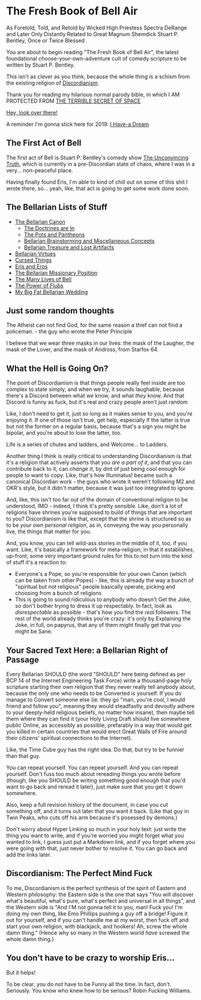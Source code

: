 # The Fresh Book of Bell Air

As Foretold, Told, and Retold by Wicked High Priestess Spectra DeRange and Later Only Distantly Related to Great Magnum Shemdick Stuart P. Bentley, Once or Twice Blessed

You are about to begin reading "The Fresh Book of Bell Air", the latest foundational choose-your-own-adventure cult of comedy scripture to be written by Stuart P. Bentley.

This isn't as clever as you think, because the whole thing is a schism from the existing religion of [Discordianism][].

[Discordianism]: https://en.wikipedia.org/wiki/Discordianism

Thank you for reading my hilarious normal parody bible, in which I AM PROTECTED FROM [THE TERRIBLE SECRET OF SPACE][]

[THE TERRIBLE SECRET OF SPACE]: https://www.youtube.com/watch?v=7E0ot9iJm_k

[Hey, look over there!][Verse 789]

[Verse 789]: 5c99d0d2-541c-43e1-9702-53f308a52920.md

A reminder I'm gonna stick here for 2019: [I Have-a Dream][it-MLK]

[it-MLK]: 4a5a2e9c-585d-4492-9c3d-52ce476795b4.md

## The First Act of Bell

The first act of Bell is Stuart P. Bentley's comedy show [The Unconvincing Truth][], which is currently in a pre-Discordian state of chaos, where I was in a very... non-peaceful place.

Having finally found Eris, I'm able to kind of chill out on some of this shit I wrote there, so... yeah, like, that act is going to get some work done soon.

[The Unconvincing Truth]: 384199c8-03a8-4771-98f8-ea0111fe78b6.md

## The Bellarian Lists of Stuff

- [The Bellarian Canon][Canon]
  - [The Doctrines are In][Scripture]
  - [The Pots and Pantheons][Pantheons]
  - [Bellarian Brainstorming and Miscellaneous Concepts][etc]
  - [Bellarian Treasure and Lost Artifacts][LotL]
- [Bellarian Virtues][Virtu]
- [Cursed Things][]
- [Eris and Eros][IO]
- [The Bellarian Missionary Position][Hoohah]
- [The Many Lives of Bell][faces]
- [The Power of Flubs][derp]
- [My Big Fat Bellarian Wedding][Wedding]

[etc]: b9808079-3e29-4edb-9225-5a6f0831ebc8.md
[LotL]: 21b7bf37-765e-4936-939f-acce3a570958.md
[Canon]: 06e09a97-d37e-49af-8a73-63e507c1d0d6.md
[Pantheons]: d2bc0627-2e7c-4089-8d77-d015de81ef65.md
[Scripture]: fb06cd58-96a7-47ce-9a00-9db1e9ae0aa3.md
[Virtu]: d8294448-2a6f-4d38-93a1-80cc2b568d0a.md
[IO]: 4be22e31-19dd-4940-8434-e44ef6e66229.md
[Hoohah]: 4b69bf16-eae4-4d12-81df-159ee294984a.md
[Faces]: f3b6f7f0-1f25-4384-9f58-320e48061243.md
[derp]: 3d631701-5f7e-4f62-9e65-c57799a5035d.md
[Cursed Things]: 6e8ba676-74c2-4ac8-8464-be2ade67bb0b.md
[Wedding]: 9f59035c-ecf8-4377-8243-628d212f97a3.md

## Just some random thoughts

The Atheist can not find God, for the same reason a thief can not find a policeman. - the guy who wrote the Peter Principle

I believe that we wear three masks in our lives: the mask of the Laugher, the mask of the Lover, and the mask of Andross, from Starfox 64.

## What the Hell is Going On?

The point of Discordianism is that things people really feel inside are too complex to state simply, and when we try, it sounds laughable, because there's a Discord between what *we* know, and what *they* know. And that Discord is funny as fuck, but it's real and crazy people aren't just random

Like, I don't need to get it, just so long as it makes sense to you, and you're enjoying it. If one of those isn't true, get help, especially if the latter is true but not the former on a regular basis, because that's a sign you might be bipolar, and you're about to lose the latter, too.

Life is a series of chutes and ladders, and Welcome... to Ladders.

Another thing I think is really critical to understanding Discordianism is that it's a religion that actively asserts that *you are a part of it*, and that you can contribute back to it, can *change it*, by dint of just being cool enough for people to want to copy. Like, that's how Illuninatus! became such a canonical Discordian work - the guys who wrote it weren't following M2 and OKR's style, but it didn't matter, because it was just too integrated to ignore.

And, like, this isn't too far out of the domain of conventional religion to be understood, IMO - indeed, I think it's pretty sensible. Like, don't a lot of religions have shrines you're supposed to build of things that are important to you? Discordianism is like that, except that the shrine is structured so as to be *your own personal religion*, as in, conveying the way you personally live, the things that matter for you.

And, you know, you can tell wild-ass stories in the middle of it, too, if you want. Like, it's basically a framework for meta-religion, in that it establishes, up-front, some very important ground rules for this to not turn into the kind of stuff it's a reaction to:

- Everyone's a Pope, so you're responsible for your own Canon (which can be taken from other Popes) - like, this is already the way a bunch of "spiritual but not religious" people basically operate, picking and choosing from a bunch of religions
- This is going to sound ridiculous to anybody who doesn't Get the Joke, so don't bother trying to dress it up respectably. In fact, look as *disrespectable* as possible - that's how you find the *real* followers. The rest of the world already thinks you're crazy: it's only by Explaining the Joke, in full, on papyrus, that any of them might finally get that you might be Sane.

## Your Sacred Text Here: a Bellarian Right of Passage

Every Bellarian SHOULD (the word "SHOULD" here being defined as per BCP 14 of the Internet Engineering Task Force) write a thousand-page holy scripture starting their own religion that they never really tell anybody about, because the only one who needs to be Converted is yourself. If you do manage to Convert someone else (ie. they go "man, you're cool, I would friend and follow you", meaning they would steadfastly and devoutly adhere to your deeply-held religious beliefs, no matter how insane), then maybe tell them where they can find it (your Holy Living Draft should live somewhere public Online, as accessibly as possible, prefarably in a way that would get you killed in certain countries that would erect Great Walls of Fire around their citizens' spiritual connections to the Internet).

Like, the Time Cube guy has the right idea. Do that, but try to be funnier than that guy.

You can repeat yourself. You can repeat yourself. And you can repeat yourself. Don't fuss too much about rereading things you wrote before (though, like you SHOULD be writing something good enough that you'd want to go back and reread it later), just make sure that you get it down somewhere.

Also, keep a full revision history of the document, in case you cut something off, and it turns out later that you want it back. (Like that guy in Twin Peaks, who cuts off his arm because it's posessed by demons.)

Don't worry about Hyper Linking so much in your holy text: just write the thing you want to write, and if you're worried you might forget what you wanted to link, I guess just put a Markdown link, and if you forget where you were going with that, just never bother to resolve it. You can go back and add the links later.

## Discordianism: The Perfect Mind Fuck

To me, Discordianism is the perfect synthesis of the spirit of Eastern and Western philosophy: the Eastern side is the one that says "You will discover what's beautiful, what's pure, what's perfect and universal in all things", and the Western side is "And I'M not gonna tell it to you, man! Fuck you! I'm doing my own thing, like Emo Phillips pushing a guy off a bridge! Figure it out for yourself, and if you can't handle me at my worst, then fuck off and start your own religion, with blackjack, and hookers! Ah, screw the whole damn thing." (Hence why so many in the Western world *have* screwed the whole damn thing.)

## You don't have to be crazy to worship Eris...

But it helps!

To be clear, you do not have to be Funny all the time. In fact, don't. Seriously. You know who knew how to be serious? Robin Fucking Williams.
